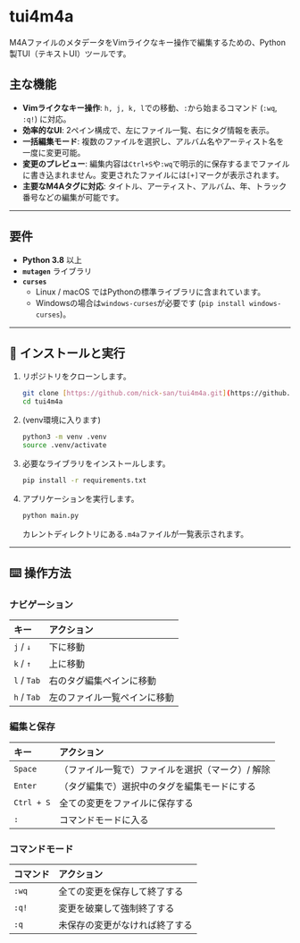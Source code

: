 # tui4m4a

M4AファイルのメタデータをVimライクなキー操作で編集するための、Python製TUI（テキストUI）ツールです。

## 主な機能

* **Vimライクなキー操作**: `h, j, k, l`での移動、`:`から始まるコマンド (`:wq`, `:q!`) に対応。
* **効率的なUI**: 2ペイン構成で、左にファイル一覧、右にタグ情報を表示。
* **一括編集モード**: 複数のファイルを選択し、アルバム名やアーティスト名を一度に変更可能。
* **変更のプレビュー**: 編集内容は`Ctrl+S`や`:wq`で明示的に保存するまでファイルに書き込まれません。変更されたファイルには`[+]`マークが表示されます。
* **主要なM4Aタグに対応**: タイトル、アーティスト、アルバム、年、トラック番号などの編集が可能です。

---

## 要件

* **Python 3.8** 以上
* **`mutagen`** ライブラリ
* **`curses`**
    * Linux / macOS ではPythonの標準ライブラリに含まれています。
    * Windowsの場合は`windows-curses`が必要です (`pip install windows-curses`)。

---

## 🚀 インストールと実行

1.  リポジトリをクローンします。
    ```bash
    git clone [https://github.com/nick-san/tui4m4a.git](https://github.com/nick-san/tui4m4a.git)
    cd tui4m4a
    ```

2.  (venv環境に入ります)
    ```bash
    python3 -m venv .venv
    source .venv/activate
    ```

3.  必要なライブラリをインストールします。
    ```bash
    pip install -r requirements.txt
    ```

4.  アプリケーションを実行します。
    ```bash
    python main.py
    ```
    カレントディレクトリにある`.m4a`ファイルが一覧表示されます。

---

## ⌨️ 操作方法

### ナビゲーション
| キー | アクション |
| :--- | :--- |
| `j` / `↓` | 下に移動 |
| `k` / `↑` | 上に移動 |
| `l` / `Tab` | 右のタグ編集ペインに移動 |
| `h` / `Tab` | 左のファイル一覧ペインに移動 |

### 編集と保存
| キー | アクション |
| :--- | :--- |
| `Space` | （ファイル一覧で）ファイルを選択（マーク）/ 解除 |
| `Enter` | （タグ編集で）選択中のタグを編集モードにする |
| `Ctrl + S` | 全ての変更をファイルに保存する |
| `:` | コマンドモードに入る |

### コマンドモード
| コマンド | アクション |
| :--- | :--- |
| `:wq` | 全ての変更を保存して終了する |
| `:q!` | 変更を破棄して強制終了する |
| `:q` | 未保存の変更がなければ終了する |

